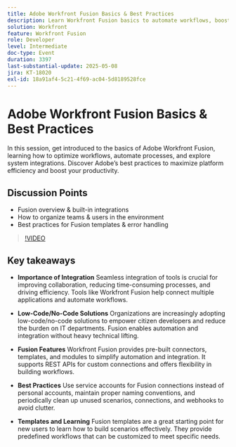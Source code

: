 ```yaml
---
title: Adobe Workfront Fusion Basics & Best Practices
description: Learn Workfront Fusion basics to automate workflows, boost productivity, and integrate tools with low-code solutions, templates, and best practices.
solution: Workfront
feature: Workfront Fusion
role: Developer
level: Intermediate
doc-type: Event
duration: 3397
last-substantial-update: 2025-05-08
jira: KT-18020
exl-id: 18a91af4-5c21-4f69-ac04-5d8189528fce
---
```

# Adobe Workfront Fusion Basics & Best Practices

In this session, get introduced to the basics of Adobe Workfront Fusion, learning how to optimize workflows, automate processes, and explore system integrations. Discover Adobe’s best practices to maximize platform efficiency and boost your productivity.

## Discussion Points

* Fusion overview & built-in integrations 
* How to organize teams & users in the environment 
* Best practices for Fusion templates & error handling

>[!VIDEO](https://video.tv.adobe.com/v/3458043/?learn=on&enablevpops)

## Key takeaways

* **Importance of Integration** Seamless integration of tools is crucial for improving collaboration, reducing time-consuming processes, and driving efficiency. Tools like Workfront Fusion help connect multiple applications and automate workflows.

* **Low-Code/No-Code Solutions** Organizations are increasingly adopting low-code/no-code solutions to empower citizen developers and reduce the burden on IT departments. Fusion enables automation and integration without heavy technical lifting.

* **Fusion Features** Workfront Fusion provides pre-built connectors, templates, and modules to simplify automation and integration. It supports REST APIs for custom connections and offers flexibility in building workflows.

* **Best Practices** Use service accounts for Fusion connections instead of personal accounts, maintain proper naming conventions, and periodically clean up unused scenarios, connections, and webhooks to avoid clutter.

* **Templates and Learning** Fusion templates are a great starting point for new users to learn how to build scenarios effectively. They provide predefined workflows that can be customized to meet specific needs.
